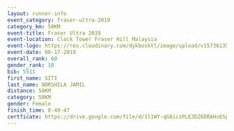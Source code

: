 ```yaml
---
layout: runner-info 
event_category: fraser-ultra-2019 
category_km: 50KM 
event-title: Fraser Ultra 2019 
event-location: Clock Tower Fraser Hill Malaysia 
event-logo: https://res.cloudinary.com/dykbosktl/image/upload/v1573613535/Logo/logo_mfst7w.jpg
event-date: 08-17-2019 
overall_rank: 60
gender_rank: 18
bib: 5511
first_name: SITI
last_name: NORSHILA JAMIL
distance: 50KM
category: 50KM
gender: Female
finish_time: 8-49-47
certficate: https://drive.google.com/file/d/1l1WY-qG8iczPLE3DZ6DRAHs6Spv5rb8T/view?usp=sharing
---
```

